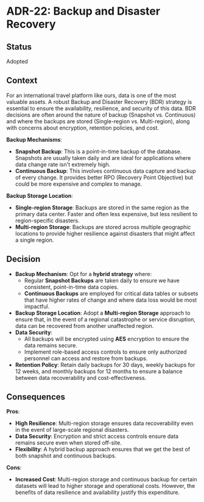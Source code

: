 # ADR-22: Backup and Disaster Recovery

## Status

Adopted

## Context

For an international travel platform like ours, data is one of the most valuable assets. A robust Backup and Disaster Recovery (BDR) strategy is essential to ensure the availability, resilience, and security of this data. BDR decisions are often around the nature of backup (Snapshot vs. Continuous) and where the backups are stored (Single-region vs. Multi-region), along with concerns about encryption, retention policies, and cost.

**Backup Mechanisms**:

- **Snapshot Backup**: This is a point-in-time backup of the database. Snapshots are usually taken daily and are ideal for applications where data change rate isn't extremely high.
- **Continuous Backup**: This involves continuous data capture and backup of every change. It provides better RPO (Recovery Point Objective) but could be more expensive and complex to manage.

**Backup Storage Location**:

- **Single-region Storage**: Backups are stored in the same region as the primary data center. Faster and often less expensive, but less resilient to region-specific disasters.
- **Multi-region Storage**: Backups are stored across multiple geographic locations to provide higher resilience against disasters that might affect a single region.

## Decision

- **Backup Mechanism**: Opt for a **hybrid strategy** where:
  - Regular **Snapshot Backups** are taken daily to ensure we have consistent, point-in-time data copies.
  - **Continuous Backups** are employed for critical data tables or subsets that have higher rates of change and where data loss would be most impactful.
- **Backup Storage Location**: Adopt a **Multi-region Storage** approach to ensure that, in the event of a regional catastrophe or service disruption, data can be recovered from another unaffected region.
- **Data Security**:
  - All backups will be encrypted using **AES** encryption to ensure the data remains secure.
  - Implement role-based access controls to ensure only authorized personnel can access and restore from backups.
- **Retention Policy**: Retain daily backups for 30 days, weekly backups for 12 weeks, and monthly backups for 12 months to ensure a balance between data recoverability and cost-effectiveness.

## Consequences

**Pros**:

- **High Resilience**: Multi-region storage ensures data recoverability even in the event of large-scale regional disasters.
- **Data Security**: Encryption and strict access controls ensure data remains secure even when stored off-site.
- **Flexibility**: A hybrid backup approach ensures that we get the best of both snapshot and continuous backups.

**Cons**:

- **Increased Cost**: Multi-region storage and continuous backup for certain datasets will lead to higher storage and operational costs. However, the benefits of data resilience and availability justify this expenditure.
